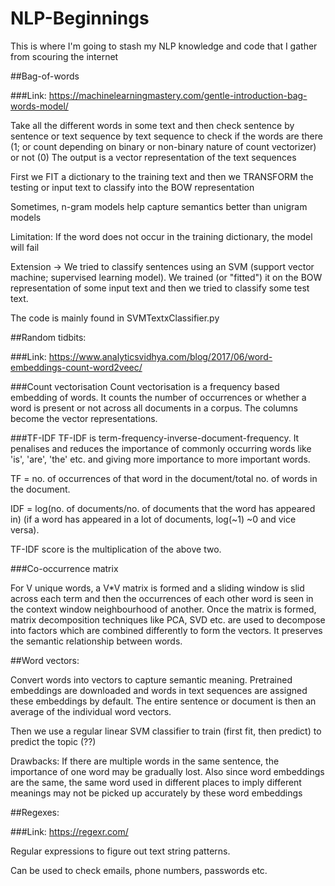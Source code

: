 # NLP-Beginnings
This is where I'm going to stash my NLP knowledge and code that I gather from scouring the internet

##Bag-of-words

###Link: https://machinelearningmastery.com/gentle-introduction-bag-words-model/

Take all the different words in some text and then check sentence by sentence or text sequence by text sequence to check if the words are there (1; or count depending on binary or non-binary nature of count vectorizer) or not (0)
The output is a vector representation of the text sequences

First we FIT a dictionary to the training text and then we TRANSFORM the testing or input text to classify into the BOW representation

Sometimes, n-gram models help capture semantics better than unigram models

Limitation: If the word does not occur in the training dictionary, the model will fail

Extension -> We tried to classify sentences using an SVM (support vector machine; supervised learning model). We trained (or "fitted") it on the BOW representation of some input text and then we tried to classify some test text.

The code is mainly found in SVMTextxClassifier.py


##Random tidbits:

###Link: https://www.analyticsvidhya.com/blog/2017/06/word-embeddings-count-word2veec/

###Count vectorisation 
Count vectorisation is a frequency based embedding of words. It counts the number of occurrences or whether a word is present or not across all documents in a corpus. The columns become the vector representations.


###TF-IDF
TF-IDF is term-frequency-inverse-document-frequency. It penalises and reduces the importance of commonly occurring words like 'is', 'are', 'the' etc. and giving more importance to more important words.

TF = no. of occurrences of that word in the document/total no. of words in the document.

IDF = log(no. of documents/no. of documents that the word has appeared in) (if a word has appeared in a lot of documents, log(~1) ~0 and vice versa).

TF-IDF score is the multiplication of the above two.


###Co-occurrence matrix

For V unique words, a V*V matrix is formed and a sliding window is slid across each term and then the occurrences of each other word is seen in the context window neighbourhood of another.
Once the matrix is formed, matrix decomposition techniques like PCA, SVD etc. are used to decompose into factors which are combined differently to form the vectors.
It preserves the semantic relationship between words.


##Word vectors:

Convert words into vectors to capture semantic meaning.
Pretrained embeddings are downloaded and words in text sequences are assigned these embeddings by default.
The entire sentence or document is then an average of the individual word vectors.

Then we use a regular linear SVM classifier to train (first fit, then predict) to predict the topic (??)

Drawbacks: If there are multiple words in the same sentence, the importance of one word may be gradually lost.
Also since word embeddings are the same, the same word used in different places to imply different meanings may not be picked up accurately by these word embeddings


##Regexes:

###Link: https://regexr.com/

Regular expressions to figure out text string patterns.

Can be used to check emails, phone numbers, passwords etc.

